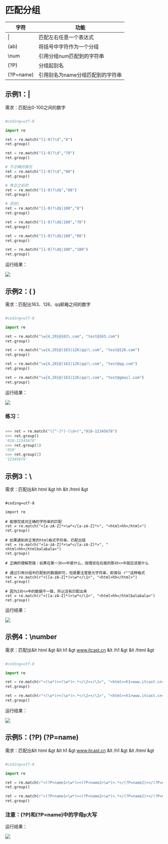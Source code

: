 # 匹配分组

|字符|功能|
| - | - |
|\||匹配左右任意一个表达式|
|(ab)|将括号中字符作为一个分组|
|\num|引用分组num匹配到的字符串|
|(?P<name>)|分组起别名|
|(?P=name)|引用别名为name分组匹配到的字符串|

## 示例1：|

需求：匹配出0-100之间的数字

```python

#coding=utf-8

import re

ret = re.match("[1-9]?\d","8")
ret.group()

ret = re.match("[1-9]?\d","78")
ret.group()

# 不正确的情况
ret = re.match("[1-9]?\d","08")
ret.group()

# 修正之后的
ret = re.match("[1-9]?\d$","08")
ret.group()

# 添加|
ret = re.match("[1-9]?\d$|100","8")
ret.group()

ret = re.match("[1-9]?\d$|100","78")
ret.group()

ret = re.match("[1-9]?\d$|100","08")
ret.group()

ret = re.match("[1-9]?\d$|100","100")
ret.group()

```

运行结果：

![](/assets/02-就业班-04-8.png)

## 示例2：( )

需求：匹配出163、126、qq邮箱之间的数字

```python

#coding=utf-8

import re

ret = re.match("\w{4,20}@163\.com", "test@163.com")
ret.group()

ret = re.match("\w{4,20}@(163|126|qq)\.com", "test@126.com")
ret.group()

ret = re.match("\w{4,20}@(163|126|qq)\.com", "test@qq.com")
ret.group()

ret = re.match("\w{4,20}@(163|126|qq)\.com", "test@gmail.com")
ret.group()

```

运行结果：

![](/assets/Snip20160906_141.png)

### 练习：

```python

>>> ret = re.match("([^-]*)-(\d+)","010-12345678")
>>> ret.group()
'010-12345678'
>>> ret.group(1)
'010'
>>> ret.group(2)
'12345678'

```

## 示例3：\

需求：匹配出&lt html &gt hh &lt /html &gt

```pyhton

#coding=utf-8

import re

# 能够完成对正确的字符串的匹配
ret = re.match("<[a-zA-Z]*>\w*</[a-zA-Z]*>", "<html>hh</html>")
ret.group()

# 如果遇到非正常的html格式字符串，匹配出错
ret = re.match("<[a-zA-Z]*>\w*</[a-zA-Z]*>", "<html>hh</htmlbalabala>")
ret.group()

# 正确的理解思路：如果在第一对<>中是什么，按理说在后面的那对<>中就应该是什么

# 通过引用分组中匹配到的数据即可，但是要注意是元字符串，即类似 r""这种格式
ret = re.match(r"<([a-zA-Z]*)>\w*</\1>", "<html>hh</html>")
ret.group()

# 因为2对<>中的数据不一致，所以没有匹配出来
ret = re.match(r"<([a-zA-Z]*)>\w*</\1>", "<html>hh</htmlbalabala>")
ret.group()

```

运行结果：

![](/assets/02-就业班-04-10.png)

## 示例4：\number

需求：匹配出&lt html &gt &lt h1 &gt www.itcast.cn &lt /h1 &gt &lt /html &gt

```python

#coding=utf-8

import re

ret = re.match(r"<(\w*)><(\w*)>.*</\2></\1>", "<html><h1>www.itcast.cn</h1></html>")
ret.group()

ret = re.match(r"<(\w*)><(\w*)>.*</\2></\1>", "<html><h1>www.itcast.cn</h2></html>")
ret.group()

```

运行结果：

![](/assets/02-就业班-04-11.png)

## 示例5：(?P<name>) (?P=name)

需求：匹配出&lt html &gt &lt h1 &gt www.itcast.cn &lt /h1 &gt &lt /html &gt

```python

#coding=utf-8

import re

ret = re.match(r"<(?P<name1>\w*)><(?P<name2>\w*)>.*</(?P=name2)></(?P=name1)>", "<html><h1>www.itcast.cn</h1></html>")
ret.group()

ret = re.match(r"<(?P<name1>\w*)><(?P<name2>\w*)>.*</(?P=name2)></(?P=name1)>", "<html><h1>www.itcast.cn</h2></html>")
ret.group()

```

### 注意：(?P<name>)和(?P=name)中的字母p大写

运行结果：

![](/assets/Snip20160907_165.png)


